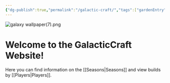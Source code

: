 ```yaml
---
{"dg-publish":true,"permalink":"/galactic-craft/","tags":["gardenEntry"],"created":"2024-10-16T19:53:43.384-05:00","updated":"2024-10-16T22:18:43.204-05:00"}
---
```


![galaxy wallpaper(7).png](/img/user/Images/galaxy%20wallpaper(7).png)
# Welcome to the GalacticCraft Website!

Here you can find information on the [[Seasons\|Seasons]] and view builds by [[Players\|Players]].

